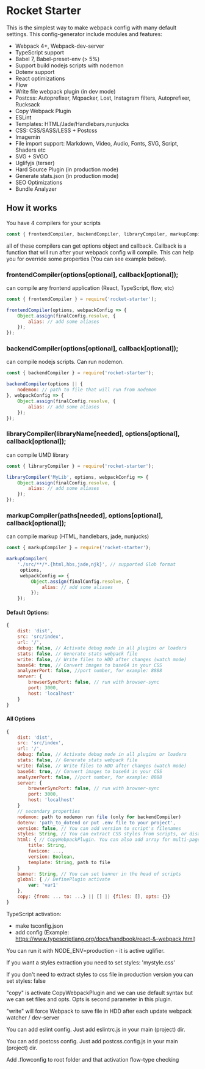# Rocket Starter

This is the simplest way to make webpack config with many default settings.
This config-generator include modules and features:

- Webpack 4+, Webpack-dev-server
- TypeScript support
- Babel 7, Babel-preset-env (> 5%)
- Support build nodejs scripts with nodemon
- Dotenv support
- React optimizations
- Flow
- Write file webpack plugin (in dev mode)
- Postcss: Autoprefixer, Mqpacker, Lost, Instagram filters, Autoprefixer, Rucksack
- Copy Webpack Plugin
- ESLint
- Templates: HTML/Jade/Handlebars,nunjucks
- CSS: CSS/SASS/LESS + Postcss
- Imagemin
- File import support: Markdown, Video, Audio, Fonts, SVG, Script, Shaders etc
- SVG + SVGO
- Uglifyjs (terser)
- Hard Source Plugin (in production mode)
- Generate stats.json (in production mode)
- SEO Optimizations
- Bundle Analyzer

## How it works
You have 4 compilers for your scripts

```jsx
const { frontendCompiler, backendCompiler, libraryCompiler, markupCompiler } = require('rocket-starter');
```
all of these compilers can get options object and callback. Callback is a function that will run after your webpack config will compile. This can help you for override some properties (You can see example below).

### frontendCompiler(options[optional], callback[optional]);
can compile any frontend application (React, TypeScript, flow, etc)
```jsx
const { frontendCompiler } = require('rocket-starter');

frontendCompiler(options, webpackConfig => {
    Object.assign(finalConfig.resolve, {
        alias: // add some aliases
    });
});
```
### backendCompiler(options[optional], callback[optional]);
can compile nodejs scripts. Can run nodemon.
```jsx
const { backendCompiler } = require('rocket-starter');

backendCompiler(options || {
    nodemon: // path to file that will run from nodemon
}, webpackConfig => {
    Object.assign(finalConfig.resolve, {
        alias: // add some aliases
    });
});
```
### libraryCompiler(libraryName[needed], options[optional], callback[optional]);
can compile UMD library
```jsx
const { libraryCompiler } = require('rocket-starter');

libraryCompiler('MyLib', options, webpackConfig => {
    Object.assign(finalConfig.resolve, {
        alias: // add some aliases
    });
});
```
### markupCompiler(paths[needed], options[optional], callback[optional]);
can compile markup (HTML, handlebars, jade, nunjucks)
```jsx
const { markupCompiler } = require('rocket-starter');

markupCompiler(
    './src/**/*.{html,hbs,jade,njk}', // supported Glob format
     options,
     webpackConfig => {
         Object.assign(finalConfig.resolve, {
             alias: // add some aliases
         });
    });
```

#### Default Options:

```jsx
{
    dist: 'dist',
    src: 'src/index',
    url: '/',
    debug: false, // Activate debug mode in all plugins or loaders
    stats: false, // Generate stats webpack file
    write: false, // Write files to HDD after changes (watch mode)
    base64: true, // Convert images to base64 in your CSS
    analyzerPort: false, //port number, for example: 8888
    server: {
        browserSyncPort: false, // run with browser-sync
        port: 3000,
        host: 'localhost'
    }
}
```

#### All Options

```jsx
{
    dist: 'dist',
    src: 'src/index',
    url: '/',
    debug: false, // Activate debug mode in all plugins or loaders
    stats: false, // Generate stats webpack file
    write: false, // Write files to HDD after changes (watch mode)
    base64: true, // Convert images to base64 in your CSS
    analyzerPort: false, //port number, for example: 8888
    server: {
        browserSyncPort: false, // run with browser-sync
        port: 3000,
        host: 'localhost'
    }
    // secondary properties
    nodemon: path to nodemon run file (only for backendCompiler)
    dotenv: 'path_to_dotend or put .env file to your project',
    version: false, // You can add version to script's filenames
    styles: String, // You can extract CSS styles from scripts, or disable it - set false
    html: { // CopyWebpackPlugin. You can also add array for multi-pages support
        title: String,
        favicon: ...,
        version: Boolean,
        template: String, path to file
    }
    banner: String, // You can set banner in the head of scripts
    global: { // DefinePlugin activate
        var: 'var1'
    },
    copy: {from: ... to: ...} || [] || {files: [], opts: {}}
}
```
TypeScript activation:
- make tsconfig.json
- add config (Example: https://www.typescriptlang.org/docs/handbook/react-&-webpack.html) 

You can run it with NODE_ENV=production - it is active uglifier. 

If you want a styles extraction you need to set styles: 'mystyle.css'

If you don't need to extract styles to css file in production version you can set styles: false

"copy" is activate CopyWebpackPlugin and we can use default syntax but we can set files and opts. Opts is second parameter in this plugin.

"write" will force Webpack to save file in HDD after each update webpack watcher / dev-server

You can add eslint config. Just add eslintrc.js in your main (project) dir.

You can add postcss config. Just add postcss.config.js  in your main (project) dir.

Add .flowconfig to root folder and that activation flow-type checking
